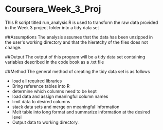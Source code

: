 # Coursera_Week_3_Proj

This R script titled run_analysis.R is used to transform the raw data provided in the Week 3 project folder into a tidy data set

##Assumptions
The analysis assumes that the data has been unzipped in the user's working directory and that the hieratchy of the files does
not change.

##Output
The output of this program will be a tidy data set containing variables described in the code book as a .txt file

##Method
The general method of creating the tidy data set is as follows
- load all required libraries
- Bring reference tables into R
- determine which columns need to be kept
- load data and assign meaningful column names
- limit data to desired columns
- stack data sets and merge on meaningful information
- Melt table into long format and summarize information at the desired level
- Output data to working directory.
